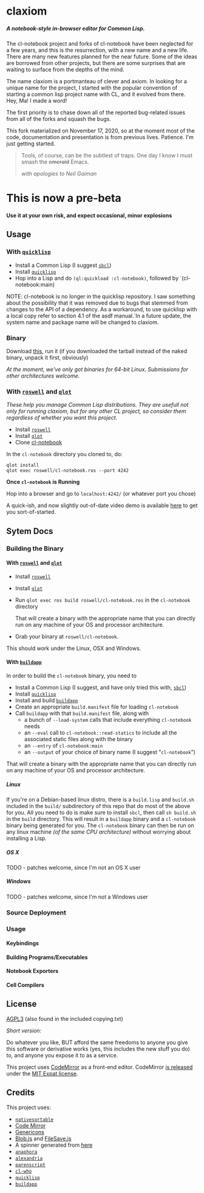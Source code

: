 # claxiom
##### A notebook-style in-browser editor for Common Lisp.

The cl-notebook project and forks of cl-notebook have been neglected for a few years, and this is the resurrection, with a new name and a new life. There are many new features planned for the near future. Some of the ideas are borrowed from other projects, but there are some surprises that are waiting to surface from the depths of the mind.

The name claxiom is a portmanteau of clever and axiom. In looking for a unique name for the project, I started with the popular convention of starting a common lisp project name with CL, and it evolved from there. Hey, Ma! I made a word!

The first priority is to chase down all of the reported bug-related issues from all of the forks and squash the bugs.

This fork materialized on November 17, 2020, so at the moment most of the code, documentation and presentation is from previous lives. Patience. I'm just getting started.

> Tools, of course, can be the subtlest of traps.
> One day I know I must smash the ~~emerald~~ Emacs.
>
> *with apologies to Neil Gaiman*

# This is now a pre-beta
#### Use it at your own risk, and expect occasional, minor explosions

## Usage

### With [`quicklisp`](http://www.quicklisp.org/beta/)

- Install a Common Lisp (I suggest [`sbcl`](http://www.sbcl.org/platform-table.html))
- Install [`quicklisp`](http://www.quicklisp.org/beta/)
- Hop into a Lisp and do `(ql:quickload :cl-notebook)`, followed by `(cl-notebook:main)

NOTE: cl-notebook is no longer in the quicklisp repository. I saw something about the possibility that it was removed due to bugs that stemmed from changes to the API of a dependency. As a workaround, to use quicklisp with a local copy refer to section 4.1 of the asdf manual.`In a future update, the system name and package name will be changed to claxiom.

### Binary

Download [this](http://static.inaimathi.ca/cl-notebook-binaries/), run it (if you downloaded the tarball instead of the naked binary, unpack it first, obviously)

_At the moment, we've only got binaries for 64-bit Linux. Submissions for other architectures welcome._

### With [`roswell`](https://github.com/roswell/roswell) and [`qlot`](https://github.com/fukamachi/qlot)

_These help you manage Common Lisp distributions. They are usefull not only for running claxiom, but for any other CL project, so consider them regardless of whether you want this project._

- Install [`roswell`](https://github.com/roswell/roswell)
- Install [`qlot`](https://github.com/fukamachi/qlot)
- Clone [cl-notebook](https://github.com/Inaimathi/cl-notebook)

In the `cl-notebook` directory you cloned to, do:

```
qlot install
qlot exec roswell/cl-notebook.ros --port 4242
```

**Once `cl-notebook` is Running**

Hop into a browser and go to `localhost:4242/` (or whatever port you chose)

A quick-ish, and now slightly out-of-date video demo is available [here](https://vimeo.com/97623064) to get you sort-of-started.

## Sytem Docs

### Building the Binary

#### With [`roswell`](https://github.com/roswell/roswell) and [`qlot`](https://github.com/fukamachi/qlot)

- Install [`roswell`](https://github.com/roswell/roswell)
- Install [`qlot`](https://github.com/fukamachi/qlot)
- Run `qlot exec ros build roswell/cl-notebook.ros` in the `cl-notebook` directory

   That will create a binary with the appropriate name that you can directly run on any machine of your OS and processor architecture.
- Grab your binary at `roswell/cl-notebook`.

This should work under the Linux, OSX and Windows.

#### With [`buildapp`](https://www.xach.com/lisp/buildapp/)

In order to build the `cl-notebook` binary, you need to

- Install a Common Lisp (I suggest, and have only tried this with, [`sbcl`](http://www.sbcl.org/platform-table.html))
- Install [`quicklisp`](http://www.quicklisp.org/beta/)
- Install and build [`buildapp`](https://www.xach.com/lisp/buildapp/)
- Create an appropriate `build.manifest` file for loading `cl-notebook`
- Call `buildapp` with that `build.manifest` file, along with
	- a bunch of `--load-system` calls that include everything `cl-notebook` needs
    - an `--eval` call to `cl-notebook::read-statics` to include all the associated static files along with the binary
    - an `--entry` of `cl-notebook:main`
    - an `--output` of your choice of binary name (I suggest "`cl-notebook`")

That will create a binary with the appropriate name that you can directly run on any machine of your OS and processor architecture.

##### Linux

If you're on a Debian-based linux distro, there is a `build.lisp` and `build.sh` included in the `build/` subdirectory of this repo that do most of the above for you. All you need to do is make sure to install `sbcl`, then call `sh build.sh` in the `build` directory. This will result in a `buildapp` binary and a `cl-notebook` binary being generated for you. The `cl-notebook` binary can then be run on any linux machine _(of the same CPU architecture)_ without worrying about installing a Lisp.

##### OS X

TODO - patches welcome, since I'm not an OS X user

##### Windows

TODO - patches welcome, since I'm not a Windows user

### Source Deployment
### Usage
#### Keybindings
#### Building Programs/Executables
#### Notebook Exporters
#### Cell Compilers

## License

[AGPL3](https://www.gnu.org/licenses/agpl-3.0.html) (also found in the included copying.txt)

*Short version:*

Do whatever you like, BUT afford the same freedoms to anyone you give this software or derivative works (yes, this includes the new stuff you do) to, and anyone you expose it to as a service.

This project uses [CodeMirror](http://codemirror.net/) as a front-end editor. CodeMirror [is released](http://codemirror.net/#community) under the [MIT Expat license](http://codemirror.net/LICENSE).

## Credits

This project uses:
- [`nativesortable`](https://github.com/bgrins/nativesortable)
- [Code Mirror](http://codemirror.net/)
- [Genericons](http://genericons.com/)
- [Blob.js](https://github.com/eligrey/Blob.js) and [FileSave.js](https://github.com/eligrey/FileSaver.js)
- A spinner generated from [here](http://preloaders.net/en/letters_numbers_words)
- [`anaphora`](http://www.cliki.net/anaphora)
- [`alexandria`](http://common-lisp.net/project/alexandria/)
- [`parenscript`](http://common-lisp.net/project/parenscript/)
- [`cl-who`](http://weitz.de/cl-who/)
- [`quicklisp`](http://www.quicklisp.org/beta/)
- [`buildapp`](http://www.xach.com/lisp/buildapp/)
